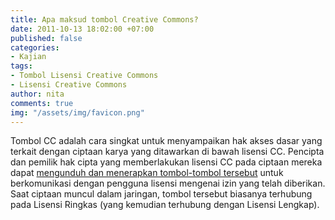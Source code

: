 ```yaml
---
title: Apa maksud tombol Creative Commons?
date: 2011-10-13 18:02:00 +07:00
published: false
categories:
- Kajian
tags:
- Tombol Lisensi Creative Commons
- Lisensi Creative Commons
author: nita
comments: true
img: "/assets/img/favicon.png"
---
```


Tombol CC adalah cara singkat untuk menyampaikan hak akses dasar yang terkait dengan ciptaan karya yang ditawarkan di bawah lisensi CC. Pencipta dan pemilik hak cipta yang memberlakukan lisensi CC pada ciptaan mereka dapat [mengunduh dan menerapkan tombol-tombol tersebut](http://creativecommons.org/about/downloads) untuk berkomunikasi dengan pengguna lisensi mengenai izin yang telah diberikan. Saat ciptaan muncul dalam jaringan, tombol tersebut biasanya terhubung pada Lisensi Ringkas (yang kemudian terhubung dengan Lisensi Lengkap).
